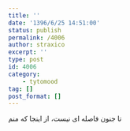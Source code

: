 ```yaml
---
title: ''
date: '1396/6/25 14:51:00'
status: publish
permalink: /4006
author: straxico
excerpt: ''
type: post
id: 4006
category:
    - tytomood
tag: []
post_format: []
---
```

تا جنون فاصله ای نیست، از اینجا که منم